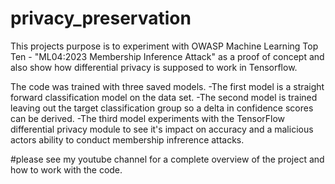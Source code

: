 # privacy_preservation
This projects purpose is to experiment with OWASP Machine Learning Top Ten - "ML04:2023 Membership Inference Attack" as a proof of concept and also show 
how differential privacy is supposed to work in Tensorflow. 

The code was trained with three saved models. 
-The first model is a straight forward classification model on the data set. 
-The second model is trained leaving out the target classification group so a delta in confidence scores can be derived. 
-The third model experiments with the TensorFlow differential privacy module to see it's impact on accuracy and a malicious actors ability to conduct membership infrerence attacks. 

#please see my youtube channel for a complete overview of the project and how to work with the code. 


